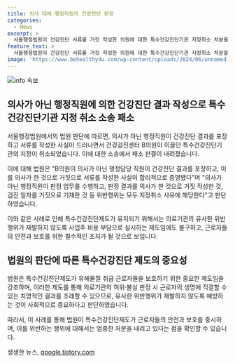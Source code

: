 ```yaml
---
title: 의사 대체 행정직원의 건강진단 판정
categories:
  - News
excerpt: >
  서울행정법원이 건강진단 서류를 거짓 작성한 의원에 대한 특수건강진단기관 지정취소 처분을 정당하다는 법원 판단을 내렸다. B의원은 행정 담당 직원이 의사인 척 서류를 작성했다는 사실이 드러나 취소 처분을 이의로 제기했지만, 법원은 거짓 작성과 위반행위로 인해 지정취소 사유에 해당한다고 판단했다. 이에 따라 특수건강진단제도가 근로자를 보호하기 위해 필요하며, 유해물질 취급 근로자의 안전을 위해 허위·불실 판정을 예방할 필요가 있다고 강조했다.
feature_text: >
  서울행정법원이 건강진단 서류를 거짓 작성한 의원에 대한 특수건강진단기관 지정취소 처분을 정당하다는 법원 판단을 내렸다. B의원은 행정 담당 직원이 의사인 척 서류를 작성했다는 사실이 드러나 취소 처분을 이의로 제기했지만, 법원은 거짓 작성과 위반행위로 인해 지정취소 사유에 해당한다고 판단했다. 이에 따라 특수건강진단제도가 근로자를 보호하기 위해 필요하며, 유해물질 취급 근로자의 안전을 위해 허위·불실 판정을 예방할 필요가 있다고 강조했다.
image: 'https://www.behealthy4u.com/wp-content/uploads/2024/06/unnamed-file.png'
---
```


<p><img src="https://www.behealthy4u.com/wp-content/uploads/2024/06/unnamed-file.png" alt="info 속보" /></p>

<h2 data-ke-size="size26">의사가 아닌 행정직원에 의한 건강진단 결과 작성으로 특수건강진단기관 지정 취소 소송 패소</h2>

<p>서울행정법원에서의 법원 판단에 따르면, 의사가 아닌 행정직원이 건강진단 결과를 포장하고 서류를 작성한 사실이 드러나면서 건강검진센터 B의원이 이끌던 특수건강진단기관의 지정이 취소되었습니다. 이에 대한 소송에서 패소 판결이 내려졌습니다.</p>

<p data-ke-size="size16">이에 대해 법원은 "B의원이 의사가 아닌 행정담당 직원이 건강진단 결과를 포장하고, 이를 의사가 한 것으로 거짓으로 서류를 작성한 사실이 합리적으로 증명됐다"며 "의사가 아닌 행정직원이 판정 업무를 수행하고, 판정 결과를 의사가 한 것으로 거짓 작성한 것, 검진 일자를 거짓으로 기재한 것 등 위반행위는 모두 지정취소 사유에 해당한다"고 판단하였습니다.</p>

<p>이와 같은 사례로 인해 특수건강진단제도가 유지되기 위해서는 의료기관의 유사한 위반행위가 재발하지 않도록 사업주 비용 부담으로 실시하는 제도임에도 불구하고, 근로자들의 안전과 보호를 위한 필수적인 조치가 될 것으로 보입니다.</p>

<h2 data-ke-size="size26">법원의 판단에 따른 특수건강진단 제도의 중요성</h2>

<p data-ke-size="size16">법원은 특수건강진단제도가 유해물질 취급 근로자들을 보호하기 위한 중요한 제도임을 강조하며, 이러한 제도를 통해 의료기관의 허위·불실 판정 시 근로자의 생명에 직결할 수 있는 치명적인 결과를 초래할 수 있으므로, 유사한 위반행위가 재발하지 않도록 예방하는 것이 사회적으로 중요하다고 판단하였습니다.</p>

<p>따라서, 이 사례를 통해 법원이 특수건강진단제도가 근로자들의 안전과 보호를 중시하며, 이를 위반하는 행위에 대해서는 엄중한 처분을 내리고 있다는 점을 확인할 수 있습니다.</p>
생생한 뉴스, <a href="https://qoogle.tistory.com" rel="dofollow">qoogle.tistory.com</a>


